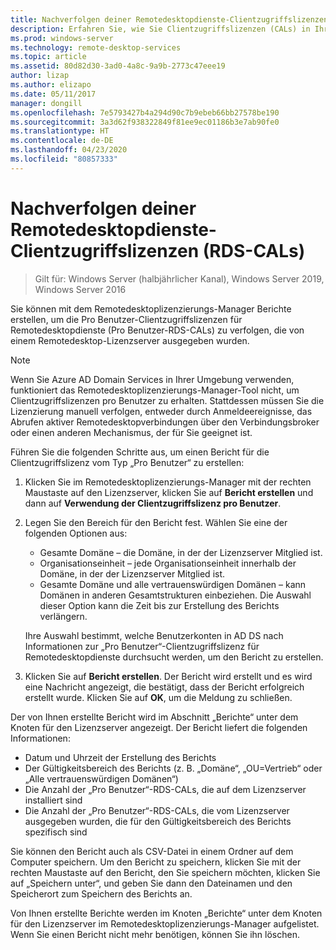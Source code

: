 ```yaml
---
title: Nachverfolgen deiner Remotedesktopdienste-Clientzugriffslizenzen (RDS-CALs)
description: Erfahren Sie, wie Sie Clientzugriffslizenzen (CALs) in Ihrer RDS-Bereitstellung verfolgen können.
ms.prod: windows-server
ms.technology: remote-desktop-services
ms.topic: article
ms.assetid: 80d82d30-3ad0-4a8c-9a9b-2773c47eee19
author: lizap
ms.author: elizapo
ms.date: 05/11/2017
manager: dongill
ms.openlocfilehash: 7e5793427b4a294d90c7b9ebeb66bb27578be190
ms.sourcegitcommit: 3a3d62f938322849f81ee9ec01186b3e7ab90fe0
ms.translationtype: HT
ms.contentlocale: de-DE
ms.lasthandoff: 04/23/2020
ms.locfileid: "80857333"
---
```

# <a name="track-your-remote-desktop-services-client-access-licenses-rds-cals"></a>Nachverfolgen deiner Remotedesktopdienste-Clientzugriffslizenzen (RDS-CALs)

>Gilt für: Windows Server (halbjährlicher Kanal), Windows Server 2019, Windows Server 2016

Sie können mit dem Remotedesktoplizenzierungs-Manager Berichte erstellen, um die Pro Benutzer-Clientzugriffslizenzen für Remotedesktopdienste (Pro Benutzer-RDS-CALs) zu verfolgen, die von einem Remotedesktop-Lizenzserver ausgegeben wurden.

> [!NOTE]
>  Wenn Sie Azure AD Domain Services in Ihrer Umgebung verwenden, funktioniert das Remotedesktoplizenzierungs-Manager-Tool nicht, um Clientzugriffslizenzen pro Benutzer zu erhalten. Stattdessen müssen Sie die Lizenzierung manuell verfolgen, entweder durch Anmeldeereignisse, das Abrufen aktiver Remotedesktopverbindungen über den Verbindungsbroker oder einen anderen Mechanismus, der für Sie geeignet ist. 

Führen Sie die folgenden Schritte aus, um einen Bericht für die Clientzugriffslizenz vom Typ „Pro Benutzer“ zu erstellen:

1. Klicken Sie im Remotedesktoplizenzierungs-Manager mit der rechten Maustaste auf den Lizenzserver, klicken Sie auf **Bericht erstellen** und dann auf **Verwendung der Clientzugriffslizenz pro Benutzer**.
2. Legen Sie den Bereich für den Bericht fest. Wählen Sie eine der folgenden Optionen aus:
   - Gesamte Domäne – die Domäne, in der der Lizenzserver Mitglied ist.
   - Organisationseinheit – jede Organisationseinheit innerhalb der Domäne, in der der Lizenzserver Mitglied ist.
   - Gesamte Domäne und alle vertrauenswürdigen Domänen – kann Domänen in anderen Gesamtstrukturen einbeziehen. Die Auswahl dieser Option kann die Zeit bis zur Erstellung des Berichts verlängern.

   Ihre Auswahl bestimmt, welche Benutzerkonten in AD DS nach Informationen zur „Pro Benutzer“-Clientzugriffslizenz für Remotedesktopdienste durchsucht werden, um den Bericht zu erstellen.
3. Klicken Sie auf **Bericht erstellen**. Der Bericht wird erstellt und es wird eine Nachricht angezeigt, die bestätigt, dass der Bericht erfolgreich erstellt wurde. Klicken Sie auf **OK**, um die Meldung zu schließen.

Der von Ihnen erstellte Bericht wird im Abschnitt „Berichte“ unter dem Knoten für den Lizenzserver angezeigt. Der Bericht liefert die folgenden Informationen:

- Datum und Uhrzeit der Erstellung des Berichts
- Der Gültigkeitsbereich des Berichts (z. B. „Domäne“, „OU=Vertrieb“ oder „Alle vertrauenswürdigen Domänen“)
- Die Anzahl der „Pro Benutzer“-RDS-CALs, die auf dem Lizenzserver installiert sind
- Die Anzahl der „Pro Benutzer“-RDS-CALs, die vom Lizenzserver ausgegeben wurden, die für den Gültigkeitsbereich des Berichts spezifisch sind

Sie können den Bericht auch als CSV-Datei in einem Ordner auf dem Computer speichern. Um den Bericht zu speichern, klicken Sie mit der rechten Maustaste auf den Bericht, den Sie speichern möchten, klicken Sie auf „Speichern unter“, und geben Sie dann den Dateinamen und den Speicherort zum Speichern des Berichts an.

Von Ihnen erstellte Berichte werden im Knoten „Berichte“ unter dem Knoten für den Lizenzserver im Remotedesktoplizenzierungs-Manager aufgelistet. Wenn Sie einen Bericht nicht mehr benötigen, können Sie ihn löschen.
